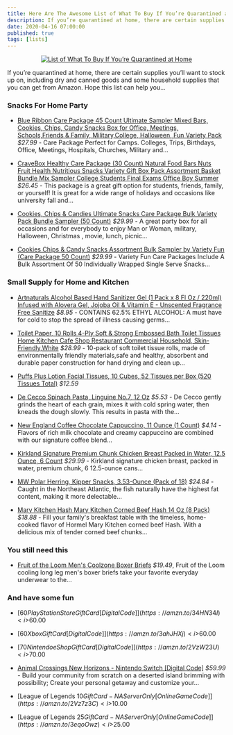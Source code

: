```yaml
---
title: Here Are The Awesome List of What To Buy If You’re Quarantined at Home!
description: If you’re quarantined at home, there are certain supplies you’ll want to stock up on, including dry and canned goods and some household supplies that you can get from Amazon. Hope this list can help you...
date: 2020-04-16 07:00:00
published: true
tags: [lists]
---
```


<p align="center">
    <a href="https://amzn.to/3etIeR0">
        <img src="https://static.toiimg.com/thumb/msid-74607488,imgsize-203135,width-800,height-600,resizemode-75/74607488.jpg" alt="List of What To Buy If You’re Quarantined at Home"/>
    </a>
</p>


If you’re quarantined at home, there are certain supplies you’ll want to stock up on, including dry and canned goods and some household supplies that you can get from Amazon. Hope this list can help you...

### Snacks For Home Party

*   [Blue Ribbon Care Package 45 Count Ultimate Sampler Mixed Bars, Cookies, Chips, Candy Snacks Box for Office, Meetings, Schools,Friends & Family, Military,College, Halloween, Fun Variety Pack](https://amzn.to/2VdvKWr) <i>    $27.99</i> - Care Package Perfect for Camps. Colleges, Trips, Birthdays, Office, Meetings, Hospitals, Churches, Military and...

*   [CraveBox Healthy Care Package (30 Count) Natural Food Bars Nuts Fruit Health Nutritious Snacks Variety Gift Box Pack Assortment Basket Bundle Mix Sampler College Students Final Exams Office Boy Summer](https://amzn.to/2wMcBRW) <i>$26.45</i> - This package is a great gift option for students, friends, family, or yourself! It is great for a wide range of holidays and occasions like university fall and...

*   [Cookies, Chips & Candies Ultimate Snacks Care Package Bulk Variety Pack Bundle Sampler (50 Count)](https://amzn.to/2VLD8Yb) <i>$29.99</i> - A great party box for all occasions and for everybody to enjoy Man or Woman, military, Halloween, Christmas , movie, lunch, picnic...

*   [Cookies Chips & Candy Snacks Assortment Bulk Sampler by Variety Fun (Care Package 50 Count)](https://amzn.to/3afmXHu) <i>$29.99</i> - Variety Fun Care Packages Include A Bulk Assortment Of 50 Individually Wrapped Single Serve Snacks...


### Small Supply for Home and Kitchen

*   [Artnaturals Alcohol Based Hand Sanitizer Gel (1 Pack x 8 Fl Oz / 220ml) Infused with Alovera Gel, Jojoba Oil & Vitamin E - Unscented Fragrance Free Sanitize](https://amzn.to/2KblAPK) <i>$8.95</i> - CONTAINS 62.5% ETHYL ALCOHOL: A must have for cold to stop the spread of illness causing germs...

*   [Toilet Paper, 10 Rolls 4-Ply Soft & Strong Embossed Bath Toilet Tissues Home Kitchen Cafe Shop Restaurant Commercial Household, Skin-Friendly,White](https://amzn.to/3eoZAyA) <i>$28.99</i> - 10-pack of soft toilet tissue rolls, made of environmentally friendly materials,safe and healthy, absorbent and durable paper construction for hand drying and clean up...

*   [Puffs Plus Lotion Facial Tissues, 10 Cubes, 52 Tissues per Box (520 Tissues Total)](https://amzn.to/2K72tpJ) <i>$12.59</i> 

*   [De Cecco Spinach Pasta, Linguine No.7, 12 Oz](https://amzn.to/3af30AO) <i>$5.53</i> - De Cecco gently grinds the heart of each grain, mixes it with cold spring water, then kneads the dough slowly. This results in pasta with the...

*   [New England Coffee Chocolate Cappuccino, 11 Ounce (1 Count)](https://amzn.to/3bftAer) <i>$4.14</i> - Flavors of rich milk chocolate and creamy cappuccino are combined with our signature coffee blend...

*   [Kirkland Signature Premium Chunk Chicken Breast Packed in Water, 12.5 Ounce, 6 Count](https://amzn.to/2VxixXp) <i>$29.99</i> - Kirkland signature chicken breast, packed in water, premium chunk, 6 12.5-ounce cans...

*   [MW Polar Herring, Kipper Snacks, 3.53-Ounce (Pack of 18)](https://amzn.to/2VxwsMZ) <i>$24.84 </i> - Caught in the Northeast Atlantic, the fish naturally have the highest fat content, making it more delectable...

*   [Mary Kitchen Hash Mary Kitchen Corned Beef Hash 14 Oz (8 Pack)](https://amzn.to/3cqQ0JV) <i>$18.88</i> - Fill your family's breakfast table with the timeless, home-cooked flavor of Hormel Mary Kitchen corned beef Hash. With a delicious mix of tender corned beef chunks...

### You still need this

*   [Fruit of the Loom Men's Coolzone Boxer Briefs](https://amzn.to/2QTrYyJ) <i>$19.49</i>,
Fruit of the Loom cooling long leg men's boxer briefs take your favorite everyday underwear to the...


### And have some fun

*   [$60 PlayStation Store Gift Card [Digital Code]](https://amzn.to/34HN34I) <i>$60.00</i>

*   [$60 Xbox Gift Card [Digital Code]](https://amzn.to/3ahJHXj) <i>$60.00</i>

*   [$70 Nintendo eShop Gift Card [Digital Code]](https://amzn.to/2VzW23U) <i>$70.00</i>

*   [Animal Crossings New Horizons - Nintendo Switch [Digital Code]](https://amzn.to/2VaSFSa) <i>$59.99</i> - Build your community from scratch on a deserted island brimming with possibility; Create your personal getaway and customize your...

*   [League of Legends $10 Gift Card - NA Server Only [Online Game Code]](https://amzn.to/2Vz7z3C) <i>$10.00</i>

*   [League of Legends $25 Gift Card - NA Server Only [Online Game Code]](https://amzn.to/3eqoOwz) <i>$25.00</i>
